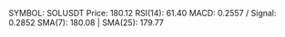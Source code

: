 SYMBOL: SOLUSDT
Price: 180.12
RSI(14): 61.40
MACD: 0.2557 / Signal: 0.2852
SMA(7): 180.08 | SMA(25): 179.77

